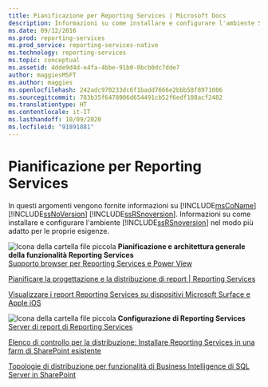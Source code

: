 ```yaml
---
title: Pianificazione per Reporting Services | Microsoft Docs
description: Informazioni su come installare e configurare l'ambiente SQL Server Reporting Services (SSRS) nel modo più adatto alle proprie esigenze.
ms.date: 09/12/2016
ms.prod: reporting-services
ms.prod_service: reporting-services-native
ms.technology: reporting-services
ms.topic: conceptual
ms.assetid: 4dde9d4d-e4fa-4bbe-91b0-0bcb0dc7dde7
author: maggiesMSFT
ms.author: maggies
ms.openlocfilehash: 242adc970233dc6f1badd7666e2bbb58f8971086
ms.sourcegitcommit: 783b35f6478006d654491cb52f6edf108acf2482
ms.translationtype: HT
ms.contentlocale: it-IT
ms.lasthandoff: 10/09/2020
ms.locfileid: "91891881"
---
```

# <a name="planning-for-reporting-services"></a>Pianificazione per Reporting Services
  In questi argomenti vengono fornite informazioni su [!INCLUDE[msCoName](../includes/msconame-md.md)] [!INCLUDE[ssNoVersion](../includes/ssnoversion-md.md)] [!INCLUDE[ssRSnoversion](../includes/ssrsnoversion-md.md)]. Informazioni su come installare e configurare l'ambiente [!INCLUDE[ssRSnoversion](../includes/ssrsnoversion-md.md)] nel modo più adatto per le proprie esigenze.  
  
 ![Icona della cartella file piccola](/analysis-services/analysis-services/media/filefolder-small.png "Icona della cartella file piccola") **Pianificazione e architettura generale della funzionalità Reporting Services**  
 [Supporto browser per Reporting Services e Power View](../reporting-services/browser-support-for-reporting-services-and-power-view.md)  
  
 [Pianificare la progettazione e la distribuzione di report | Reporting Services](./plan-for-report-design-and-report-deployment-reporting-services.md)  
  
 [Visualizzare i report Reporting Services su dispositivi Microsoft Surface e Apple iOS](./what-s-new-in-sql-server-reporting-services-ssrs.md)  
  
 ![Icona della cartella file piccola](/analysis-services/analysis-services/media/filefolder-small.png "Icona della cartella file piccola") **Configurazione di Reporting Services**  
 [Server di report di Reporting Services](../reporting-services/report-server-sharepoint/reporting-services-report-server.md)  
  
 [Elenco di controllo per la distribuzione: Installare Reporting Services in una farm di SharePoint esistente](/previous-versions/sql/sql-server-2016/hh231676(v=sql.130))  
  
 [Topologie di distribuzione per funzionalità di Business Intelligence di SQL Server in SharePoint](/previous-versions/sql/sql-server-2016/hh231674(v=sql.130))  
  
